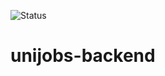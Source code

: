 ![Status](https://github.com/uniamerica/unijobs-backend/actions/workflows/heroku-deployment.yml/badge.svg)
# unijobs-backend

